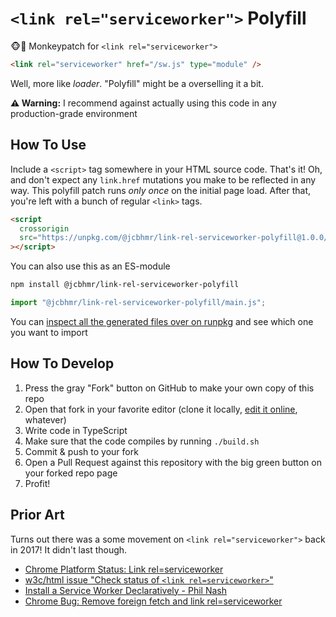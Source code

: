 # `<link rel="serviceworker">` Polyfill

🐵🔧 Monkeypatch for `<link rel="serviceworker">`

```html
<link rel="serviceworker" href="/sw.js" type="module" />
```

Well, more like _loader_. "Polyfill" might be a overselling it a bit.

**⚠️ Warning:** I recommend against actually using this code in any production-grade environment

## How To Use

Include a `<script>` tag somewhere in your HTML source code. That's it! Oh, and don't expect any `link.href` mutations you make to be reflected in any way. This polyfill patch runs _only once_ on the initial page load. After that, you're left with a bunch of regular `<link>` tags.

```html
<script
  crossorigin
  src="https://unpkg.com/@jcbhmr/link-rel-serviceworker-polyfill@1.0.0/main.iife.min.js"
></script>
```

You can also use this as an ES-module

```sh
npm install @jcbhmr/link-rel-serviceworker-polyfill
```

```js
import "@jcbhmr/link-rel-serviceworker-polyfill/main.js";
```

You can [inspect all the generated files over on runpkg](https://runpkg.com/@jcbhmr/link-rel-serviceworker-polyfill@1.0.0) and see which one you want to import

## How To Develop

1. Press the gray "Fork" button on GitHub to make your own copy of this repo
2. Open that fork in your favorite editor (clone it locally, [edit it online](https://github.com/github/dev#readme), whatever)
3. Write code in TypeScript
4. Make sure that the code compiles by running `./build.sh`
5. Commit & push to your fork
6. Open a Pull Request against this repository with the big green button on your forked repo page
7. Profit!

## Prior Art

Turns out there was a some movement on `<link rel="serviceworker">` back in 2017! It didn't last though.

- [Chrome Platform Status: Link rel=serviceworker](https://chromestatus.com/feature/5682681044008960)
- [w3c/html issue "Check status of `<link rel=serviceworker>`"](https://github.com/w3c/html/issues/821)
- [Install a Service Worker Declaratively - Phil Nash](https://philna.sh/blog/2016/08/17/install-a-service-worker-declaratively/)
- [Chrome Bug: Remove foreign fetch and link rel=serviceworker](https://bugs.chromium.org/p/chromium/issues/detail?id=788604)
